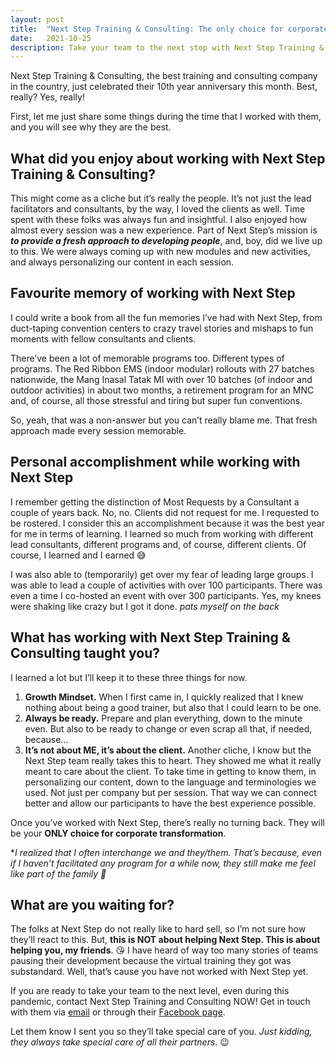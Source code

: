 ```yaml
---
layout: post
title:  "Next Step Training & Consulting: The only choice for corporate transformation"
date:   2021-10-25
description: Take your team to the next step with Next Step Training & Consulting, the ONLY choice for corporate transformation.
---
```


Next Step Training & Consulting, the best training and consulting company in the country, just celebrated their 10th year anniversary this month. Best, really? Yes, really!

First, let me just share some things during the time that I worked with them, and you will see why they are the best.

## What did you enjoy about working with Next Step Training & Consulting?

This might come as a cliche but it’s really the people. It’s not just the lead facilitators and consultants, by the way, I loved the clients as well. Time spent with these folks was always fun and insightful. I also enjoyed how almost every session was a new experience. Part of Next Step’s mission is ***to provide a fresh approach to developing people***, and, boy, did we live up to this. We were always coming up with new modules and new activities, and always personalizing our content in each session.

## Favourite memory of working with Next Step

I could write a book from all the fun memories I’ve had with Next Step, from duct-taping convention centers to crazy travel stories and mishaps to fun moments with fellow consultants and clients.

There’ve been a lot of memorable programs too. Different types of programs. The Red Ribbon EMS (indoor modular) rollouts with 27 batches nationwide, the Mang Inasal Tatak MI with over 10 batches (of indoor and outdoor activities) in about two months, a retirement program for an MNC and, of course, all those stressful and tiring but super fun conventions.

So, yeah, that was a non-answer but you can’t really blame me. That fresh approach made every session memorable.

## Personal accomplishment while working with Next Step

I remember getting the distinction of Most Requests by a Consultant a couple of years back. No, no. Clients did not request for me. I requested to be rostered. I consider this an accomplishment because it was the best year for me in terms of learning. I learned so much from working with different lead consultants, different programs and, of course, different clients. Of course, I learned and I earned 😅

I was also able to (temporarily) get over my fear of leading large groups. I was able to lead a couple of activities with over 100 participants. There was even a time I co-hosted an event with over 300 participants. Yes, my knees were shaking like crazy but I got it done. *pats myself on the back*

## What has working with Next Step Training & Consulting taught you?

I learned a lot but I’ll keep it to these three things for now.

1. **Growth Mindset.** When I first came in, I quickly realized that I knew nothing about being a good trainer, but also that I could learn to be one.
1. **Always be ready.** Prepare and plan everything, down to the minute even. But also to be ready to change or even scrap all that, if needed, because…
1. **It’s not about ME, it’s about the client.** Another cliche, I know but the Next Step team really takes this to heart. They showed me what it really meant to care about the client. To take time in getting to know them, in personalizing our content, down to the language and terminologies we used. Not just per company but per session. That way we can connect better and allow our participants to have the best experience possible.

Once you’ve worked with Next Step, there’s really no turning back. They will be your **ONLY choice for corporate transformation**.

**I realized that I often interchange we and they/them. That’s because, even if I haven’t facilitated any program for a while now, they still make me feel like part of the family 💚*

## What are you waiting for?

The folks at Next Step do not really like to hard sell, so I’m not sure how they’ll react to this. But, **this is NOT about helping Next Step. This is about helping you, my friends**. 😘 I have heard of way too many stories of teams pausing their development because the virtual training they got was substandard. Well, that’s cause you have not worked with Next Step yet.

If you are ready to take your team to the next level, even during this pandemic, contact Next Step Training and Consulting NOW! Get in touch with them via [email](mailto:nextstep@mailnxt.com) or through their [Facebook page](https://www.facebook.com/nextsteptrainingandconsulting/).

Let them know I sent you so they’ll take special care of you. *Just kidding, they always take special care of all their partners*. 😉